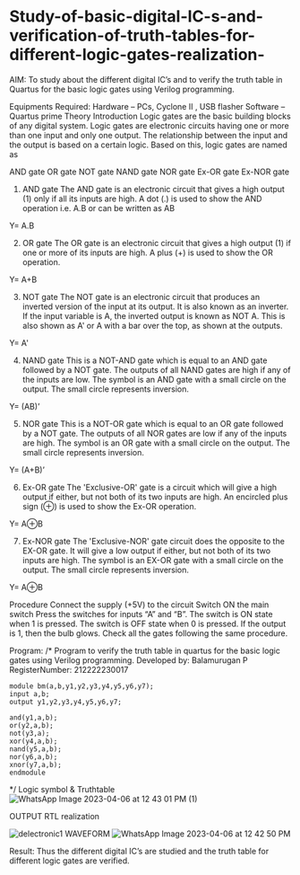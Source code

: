 # Study-of-basic-digital-IC-s-and-verification-of-truth-tables-for-different-logic-gates-realization-
 AIM:
To study about the different digital IC’s and to verify the truth table in Quartus for the basic logic gates using Verilog programming.

Equipments Required:
Hardware – PCs, Cyclone II , USB flasher
Software – Quartus prime
Theory
Introduction
Logic gates are the basic building blocks of any digital system. Logic gates are electronic circuits having one or more than one input and only one output. The relationship between the input and the output is based on a certain logic. Based on this, logic gates are named as

AND gate
OR gate
NOT gate
NAND gate
NOR gate
Ex-OR gate
Ex-NOR gate
1) AND gate
The AND gate is an electronic circuit that gives a high output (1) only if all its inputs are high. A dot (.) is used to show the AND operation i.e. A.B or can be written as AB

Y= A.B

2) OR gate
The OR gate is an electronic circuit that gives a high output (1) if one or more of its inputs are high. A plus (+) is used to show the OR operation.

Y= A+B

3) NOT gate
The NOT gate is an electronic circuit that produces an inverted version of the input at its output. It is also known as an inverter. If the input variable is A, the inverted output is known as NOT A. This is also shown as A' or A with a bar over the top, as shown at the outputs.

Y= A'

4) NAND gate
This is a NOT-AND gate which is equal to an AND gate followed by a NOT gate. The outputs of all NAND gates are high if any of the inputs are low. The symbol is an AND gate with a small circle on the output. The small circle represents inversion.

Y= (AB)’

5) NOR gate
This is a NOT-OR gate which is equal to an OR gate followed by a NOT gate. The outputs of all NOR gates are low if any of the inputs are high. The symbol is an OR gate with a small circle on the output. The small circle represents inversion.

Y= (A+B)’

6) Ex-OR gate
The 'Exclusive-OR' gate is a circuit which will give a high output if either, but not both of its two inputs are high. An encircled plus sign (⊕) is used to show the Ex-OR operation.

Y= A⊕B

7) Ex-NOR gate
The 'Exclusive-NOR' gate circuit does the opposite to the EX-OR gate. It will give a low output if either, but not both of its two inputs are high. The symbol is an EX-OR gate with a small circle on the output. The small circle represents inversion.

Y= A⊕B

Procedure
Connect the supply (+5V) to the circuit
Switch ON the main switch
Press the switches for inputs “A” and “B”. The switch is ON state when 1 is pressed. The switch is OFF state when 0 is pressed.
If the output is 1, then the bulb glows.
Check all the gates following the same procedure.

Program:
/*
Program to verify the truth table in quartus for the basic logic gates using Verilog programming.
Developed by: Balamurugan P
RegisterNumber: 212222230017

```
module bm(a,b,y1,y2,y3,y4,y5,y6,y7);
input a,b;
output y1,y2,y3,y4,y5,y6,y7;

and(y1,a,b);
or(y2,a,b);
not(y3,a);
xor(y4,a,b);
nand(y5,a,b);
nor(y6,a,b);
xnor(y7,a,b);
endmodule
```
*/
Logic symbol & Truthtable
![WhatsApp Image 2023-04-06 at 12 43 01 PM (1)](https://user-images.githubusercontent.com/118680410/230302665-fe903001-212a-4a7f-a788-2ba3c5545bc9.jpeg)

OUTPUT
RTL realization

![delectronic1](https://user-images.githubusercontent.com/118680410/230288847-47652f53-f437-467b-bd01-0f1a7a60ef13.png)
WAVEFORM
![WhatsApp Image 2023-04-06 at 12 42 50 PM](https://user-images.githubusercontent.com/118680410/230302408-386124b1-90f8-421e-9486-1d4c1ef6d5bd.jpeg)









Result:
Thus the different digital IC’s are studied and the truth table for different logic gates are verified.
